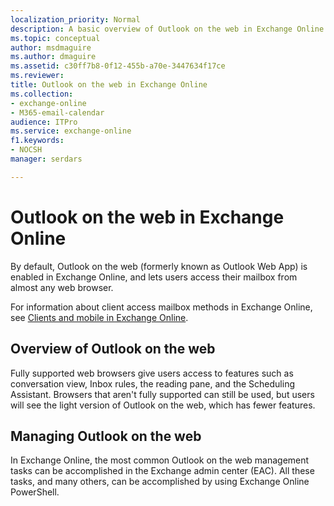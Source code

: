 ```yaml
---
localization_priority: Normal
description: A basic overview of Outlook on the web in Exchange Online.
ms.topic: conceptual
author: msdmaguire
ms.author: dmaguire
ms.assetid: c30ff7b8-0f12-455b-a70e-3447634f17ce
ms.reviewer: 
title: Outlook on the web in Exchange Online
ms.collection: 
- exchange-online
- M365-email-calendar
audience: ITPro
ms.service: exchange-online
f1.keywords:
- NOCSH
manager: serdars

---
```


# Outlook on the web in Exchange Online

By default, Outlook on the web (formerly known as Outlook Web App) is enabled in Exchange Online, and lets users access their mailbox from almost any web browser.

 For information about client access mailbox methods in Exchange Online, see [Clients and mobile in Exchange Online](../../clients-and-mobile-in-exchange-online/clients-and-mobile-in-exchange-online.md).

## Overview of Outlook on the web

Fully supported web browsers give users access to features such as conversation view, Inbox rules, the reading pane, and the Scheduling Assistant. Browsers that aren't fully supported can still be used, but users will see the light version of Outlook on the web, which has fewer features.

## Managing Outlook on the web

In Exchange Online, the most common Outlook on the web management tasks can be accomplished in the Exchange admin center (EAC). All these tasks, and many others, can be accomplished by using Exchange Online PowerShell.
